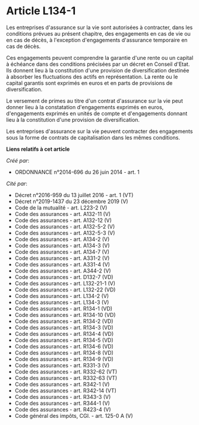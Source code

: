 # Article L134-1

Les entreprises d'assurance sur la vie sont autorisées à contracter, dans les conditions prévues au présent chapitre, des
engagements en cas de vie ou en cas de décès, à l'exception d'engagements d'assurance temporaire en cas de décès. 

Ces engagements peuvent comprendre la garantie d'une rente ou un capital à échéance dans des conditions précisées par un
décret en Conseil d'Etat. Ils donnent lieu à la constitution d'une provision de diversification destinée à absorber les
fluctuations des actifs en représentation. La rente ou le capital garantis sont exprimés en euros et en parts de provisions
de diversification. 

Le versement de primes au titre d'un contrat d'assurance sur la vie peut donner lieu à la constatation d'engagements exprimés
en euros, d'engagements exprimés en unités de compte et d'engagements donnant lieu à la constitution d'une provision de
diversification. 

Les entreprises d'assurance sur la vie peuvent contracter des engagements sous la forme de contrats de capitalisation dans
les mêmes conditions.

**Liens relatifs à cet article**

_Créé par_:

  - ORDONNANCE n°2014-696 du 26 juin 2014 - art. 1

_Cité par_:

  - Décret n°2016-959 du 13 juillet 2016 - art. 1 (VT)
  - Décret n°2019-1437 du 23 décembre 2019 (V)
  - Code de la mutualité - art. L223-2 (V)
  - Code des assurances - art. A132-11 (V)
  - Code des assurances - art. A132-12 (V)
  - Code des assurances - art. A132-5-2 (V)
  - Code des assurances - art. A132-5-3 (V)
  - Code des assurances - art. A134-2 (V)
  - Code des assurances - art. A134-3 (V)
  - Code des assurances - art. A134-7 (V)
  - Code des assurances - art. A331-2 (V)
  - Code des assurances - art. A331-4 (V)
  - Code des assurances - art. A344-2 (V)
  - Code des assurances - art. D132-7 (VD)
  - Code des assurances - art. L132-21-1 (V)
  - Code des assurances - art. L132-22 (VD)
  - Code des assurances - art. L134-2 (V)
  - Code des assurances - art. L134-3 (V)
  - Code des assurances - art. R134-1 (VD)
  - Code des assurances - art. R134-10 (VD)
  - Code des assurances - art. R134-2 (VD)
  - Code des assurances - art. R134-3 (VD)
  - Code des assurances - art. R134-4 (VD)
  - Code des assurances - art. R134-5 (VD)
  - Code des assurances - art. R134-6 (VD)
  - Code des assurances - art. R134-8 (VD)
  - Code des assurances - art. R134-9 (VD)
  - Code des assurances - art. R331-3 (V)
  - Code des assurances - art. R332-62 (VT)
  - Code des assurances - art. R332-63 (VT)
  - Code des assurances - art. R342-1 (V)
  - Code des assurances - art. R342-14 (VT)
  - Code des assurances - art. R343-3 (V)
  - Code des assurances - art. R344-1 (V)
  - Code des assurances - art. R423-4 (V)
  - Code général des impôts, CGI. - art. 125-0 A (V)
